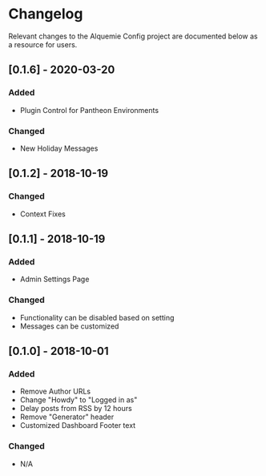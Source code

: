 # Changelog

Relevant changes to the Alquemie Config project are documented below as a resource for users.

## [0.1.6] - 2020-03-20
### Added
- Plugin Control for Pantheon Environments

### Changed
- New Holiday Messages

## [0.1.2] - 2018-10-19
### Changed
- Context Fixes

## [0.1.1] - 2018-10-19
### Added
- Admin Settings Page

### Changed
- Functionality can be disabled based on setting
- Messages can be customized 

## [0.1.0] - 2018-10-01
### Added
- Remove Author URLs
- Change "Howdy" to "Logged in as" 
- Delay posts from RSS by 12 hours
- Remove "Generator" header
- Customized Dashboard Footer text

### Changed
- N/A
